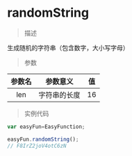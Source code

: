# randomString

> 描述

生成随机的字符串（包含数字，大小写字母）

> 参数

|     参数名     |    参数意义 | 值|
|:---------------:|:---------:|:---------:|
|len   | 字符串的长度   | 16|

> 实例代码

```javascript
var easyFun=EasyFunction;

easyFun.randomString();
// F8IrZ2joV4otC6zN
```
